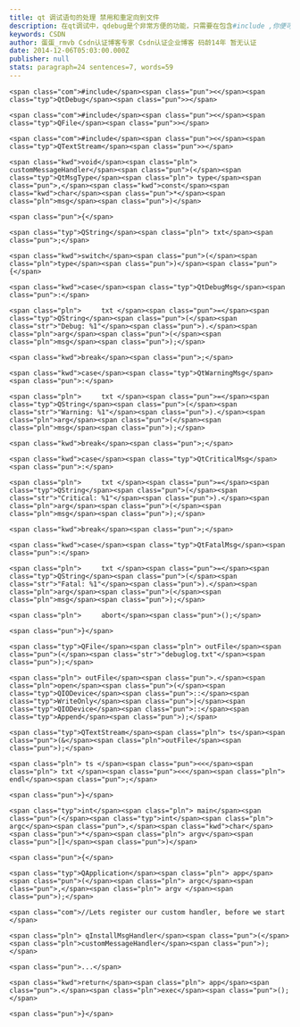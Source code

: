 ```yaml
---
title: qt 调试语句的处理 禁用和重定向到文件
description: 在qt调试中，qdebug是个非常方便的功能，只需要在包含#include ,你便可以在代码中随时随地使用打印调试语句了,并且可以选择对应的调试等级。这些函数按照调试的等级以此有，其中qFatal执行后程序直接退出，并用对话框提示相关错误：qDebug /qWarning /qCriticalqFatal这些函数的使用用法如下：#includ
keywords: CSDN
author: 蛋蛋_rmvb Csdn认证博客专家 Csdn认证企业博客 码龄14年 暂无认证
date: 2014-12-06T05:03:00.000Z
publisher: null
stats: paragraph=24 sentences=7, words=59
---
```

`<span class="com">#include</span><span class="pun"><</span><span class="typ">QtDebug</span><span class="pun">></span>`

`<span class="com">#include</span><span class="pun"><</span><span class="typ">QFile</span><span class="pun">></span>`

`<span class="com">#include</span><span class="pun"><</span><span class="typ">QTextStream</span><span class="pun">></span>`

`<span class="kwd">void</span><span class="pln"> customMessageHandler</span><span class="pun">(</span><span class="typ">QtMsgType</span><span class="pln"> type</span><span class="pun">,</span><span class="kwd">const</span><span class="kwd">char</span><span class="pun">*</span><span class="pln">msg</span><span class="pun">)</span>`

`<span class="pun">{</span>`

`<span class="typ">QString</span><span class="pln"> txt</span><span class="pun">;</span>`

`<span class="kwd">switch</span><span class="pun">(</span><span class="pln">type</span><span class="pun">)</span><span class="pun">{</span>`

`<span class="kwd">case</span><span class="typ">QtDebugMsg</span><span class="pun">:</span>`

`<span class="pln">		txt </span><span class="pun">=</span><span class="typ">QString</span><span class="pun">(</span><span class="str">"Debug: %1"</span><span class="pun">).</span><span class="pln">arg</span><span class="pun">(</span><span class="pln">msg</span><span class="pun">);</span>`

`<span class="kwd">break</span><span class="pun">;</span>`

`<span class="kwd">case</span><span class="typ">QtWarningMsg</span><span class="pun">:</span>`

`<span class="pln">		txt </span><span class="pun">=</span><span class="typ">QString</span><span class="pun">(</span><span class="str">"Warning: %1"</span><span class="pun">).</span><span class="pln">arg</span><span class="pun">(</span><span class="pln">msg</span><span class="pun">);</span>`

`<span class="kwd">break</span><span class="pun">;</span>`

`<span class="kwd">case</span><span class="typ">QtCriticalMsg</span><span class="pun">:</span>`

`<span class="pln">		txt </span><span class="pun">=</span><span class="typ">QString</span><span class="pun">(</span><span class="str">"Critical: %1"</span><span class="pun">).</span><span class="pln">arg</span><span class="pun">(</span><span class="pln">msg</span><span class="pun">);</span>`

`<span class="kwd">break</span><span class="pun">;</span>`

`<span class="kwd">case</span><span class="typ">QtFatalMsg</span><span class="pun">:</span>`

`<span class="pln">		txt </span><span class="pun">=</span><span class="typ">QString</span><span class="pun">(</span><span class="str">"Fatal: %1"</span><span class="pun">).</span><span class="pln">arg</span><span class="pun">(</span><span class="pln">msg</span><span class="pun">);</span>`

`<span class="pln">		abort</span><span class="pun">();</span>`

`<span class="pun">}</span>`

`<span class="typ">QFile</span><span class="pln"> outFile</span><span class="pun">(</span><span class="str">"debuglog.txt"</span><span class="pun">);</span>`

`<span class="pln">	outFile</span><span class="pun">.</span><span class="pln">open</span><span class="pun">(</span><span class="typ">QIODevice</span><span class="pun">::</span><span class="typ">WriteOnly</span><span class="pun">|</span><span class="typ">QIODevice</span><span class="pun">::</span><span class="typ">Append</span><span class="pun">);</span>`

`<span class="typ">QTextStream</span><span class="pln"> ts</span><span class="pun">(&</span><span class="pln">outFile</span><span class="pun">);</span>`

`<span class="pln">	ts </span><span class="pun"><<</span><span class="pln"> txt </span><span class="pun"><<</span><span class="pln"> endl</span><span class="pun">;</span>`

`<span class="pun">}</span>`

`<span class="typ">int</span><span class="pln"> main</span><span class="pun">(</span><span class="typ">int</span><span class="pln"> argc</span><span class="pun">,</span><span class="kwd">char</span><span class="pun">*</span><span class="pln"> argv</span><span class="pun">[]</span><span class="pun">)</span>`

`<span class="pun">{</span>`

`<span class="typ">QApplication</span><span class="pln"> app</span><span class="pun">(</span><span class="pln"> argc</span><span class="pun">,</span><span class="pln"> argv </span><span class="pun">);</span>`

`<span class="com">//Lets register our custom handler, before we start       </span>`

`<span class="pln">	qInstallMsgHandler</span><span class="pun">(</span><span class="pln">customMessageHandler</span><span class="pun">);</span>`

`<span class="pun">...</span>`

`<span class="kwd">return</span><span class="pln"> app</span><span class="pun">.</span><span class="pln">exec</span><span class="pun">();</span>`

`<span class="pun">}</span>`
